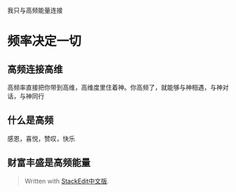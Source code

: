 我只与高频能量连接
# 频率决定一切
## 高频连接高维
高频率直接把你带到高维，高维度里住着神。你高频了，就能够与神相遇，与神对话，与神同行
## 什么是高频
感恩，喜悦，赞叹，快乐
## 财富丰盛是高频能量
> Written with [StackEdit中文版](https://stackedit.cn/).
<!--stackedit_data:
eyJoaXN0b3J5IjpbOTAyOTYxMDkxXX0=
-->